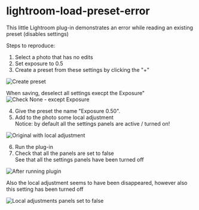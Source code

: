 # lightroom-load-preset-error
This little Lightroom plug-in demonstrates an error while reading an existing preset (disables settings)

Steps to reproduce:
1. Select a photo that has no edits
2. Set exposure to 0.5
3. Create a preset from these settings by clicking the "+"

![Create preset](https://i.imgur.com/yArbmg4.png)

When saving, deselect all settings execpt the Exposure"
![Check None - except Exposure](https://i.imgur.com/2m3Vah9.png)

4. Give the preset the name "Exposure 0.50".
5. Add to the photo some local adjustment
<br>Notice: by default all the settings panels are active / turned on!

![Original with local adjustment](https://i.imgur.com/sSwtdX0.png)

6. Run the plug-in
7. Check that all the panels are set to false
<br>See that all the settings panels have been turned off

![After running plugin](https://i.imgur.com/a2OlH0G.png)

Also the local adjustment seems to have been disappeared, however also this setting has been turned off

![Local adjustments panels set to false](https://i.imgur.com/gemcM40.png)
